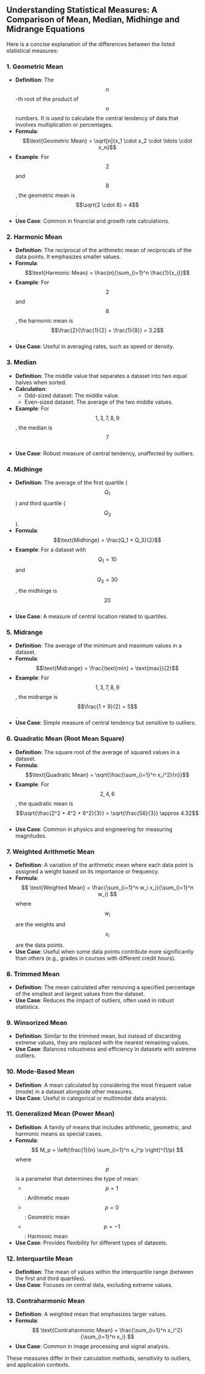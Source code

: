 ## Understanding Statistical Measures: A Comparison of Mean, Median, Midhinge and Midrange Equations

Here is a concise explanation of the differences between the listed statistical measures:

### 1. Geometric Mean
- **Definition**: The $$n$$-th root of the product of $$n$$ numbers. It is used to calculate the central tendency of data that involves multiplication or percentages.
- **Formula**: $$\text{Geometric Mean} = \sqrt[n]{x_1 \cdot x_2 \cdot \ldots \cdot x_n}$$
- **Example**: For $$2$$ and $$8$$, the geometric mean is $$\sqrt{2 \cdot 8} = 4$$.
- **Use Case**: Common in financial and growth rate calculations.

### 2. Harmonic Mean
- **Definition**: The reciprocal of the arithmetic mean of reciprocals of the data points. It emphasizes smaller values.
- **Formula**: $$\text{Harmonic Mean} = \frac{n}{\sum_{i=1}^n \frac{1}{x_i}}$$
- **Example**: For $$2$$ and $$8$$, the harmonic mean is $$\frac{2}{\frac{1}{2} + \frac{1}{8}} = 3.2$$.
- **Use Case**: Useful in averaging rates, such as speed or density.

### 3. Median
- **Definition**: The middle value that separates a dataset into two equal halves when sorted.
- **Calculation**:
  - Odd-sized dataset: The middle value.
  - Even-sized dataset: The average of the two middle values.
- **Example**: For $$1, 3, 7, 8, 9$$, the median is $$7$$.
- **Use Case**: Robust measure of central tendency, unaffected by outliers.

### 4. Midhinge
- **Definition**: The average of the first quartile ($$Q_1$$) and third quartile ($$Q_3$$).
- **Formula**: $$\text{Midhinge} = \frac{Q_1 + Q_3}{2}$$
- **Example**: For a dataset with $$Q_1 = 10$$ and $$Q_3 = 30$$, the midhinge is $$20$$ .
- **Use Case**: A measure of central location related to quartiles.

### 5. Midrange
- **Definition**: The average of the minimum and maximum values in a dataset.
- **Formula**: $$\text{Midrange} = \frac{\text{min} + \text{max}}{2}$$
- **Example**: For $$1, 3, 7, 8, 9$$, the midrange is $$\frac{1 + 9}{2} = 5$$ .
- **Use Case**: Simple measure of central tendency but sensitive to outliers.

### 6. Quadratic Mean (Root Mean Square)
- **Definition**: The square root of the average of squared values in a dataset.
- **Formula**: $$\text{Quadratic Mean} = \sqrt{\frac{\sum_{i=1}^n x_i^2}{n}}$$
- **Example**: For $$2, 4, 6$$, the quadratic mean is $$\sqrt{\frac{2^2 + 4^2 + 6^2}{3}} = \sqrt{\frac{56}{3}} \approx 4.32$$.
- **Use Case**: Common in physics and engineering for measuring magnitudes.

### 7. Weighted Arithmetic Mean
- **Definition**: A variation of the arithmetic mean where each data point is assigned a weight based on its importance or frequency.
- **Formula**: 
  $$
  \text{Weighted Mean} = \frac{\sum_{i=1}^n w_i x_i}{\sum_{i=1}^n w_i}
  $$
  where $$w_i$$ are the weights and $$x_i$$ are the data points.
- **Use Case**: Useful when some data points contribute more significantly than others (e.g., grades in courses with different credit hours).

### 8. Trimmed Mean
- **Definition**: The mean calculated after removing a specified percentage of the smallest and largest values from the dataset.
- **Use Case**: Reduces the impact of outliers, often used in robust statistics.

### 9. Winsorized Mean
- **Definition**: Similar to the trimmed mean, but instead of discarding extreme values, they are replaced with the nearest remaining values.
- **Use Case**: Balances robustness and efficiency in datasets with extreme outliers.

### 10. Mode-Based Mean
- **Definition**: A mean calculated by considering the most frequent value (mode) in a dataset alongside other measures.
- **Use Case**: Useful in categorical or multimodal data analysis.

### 11. Generalized Mean (Power Mean)
- **Definition**: A family of means that includes arithmetic, geometric, and harmonic means as special cases.
- **Formula**:
  $$
  M_p = \left(\frac{1}{n} \sum_{i=1}^n x_i^p \right)^{1/p}
  $$
  where $$p$$ is a parameter that determines the type of mean:
  - $$p = 1$$: Arithmetic mean
  - $$p = 0$$: Geometric mean
  - $$p = -1$$: Harmonic mean
- **Use Case**: Provides flexibility for different types of datasets.

### 12. Interquartile Mean
- **Definition**: The mean of values within the interquartile range (between the first and third quartiles).
- **Use Case**: Focuses on central data, excluding extreme values.

### 13. Contraharmonic Mean
- **Definition**: A weighted mean that emphasizes larger values.
- **Formula**:
  $$
  \text{Contraharmonic Mean} = \frac{\sum_{i=1}^n x_i^2}{\sum_{i=1}^n x_i}
  $$
- **Use Case**: Common in image processing and signal analysis.

These measures differ in their calculation methods, sensitivity to outliers, and application contexts.
